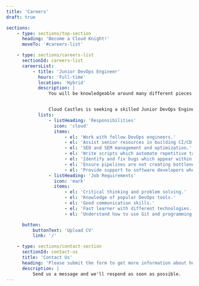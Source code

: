 ```yaml
---
title: 'Careers'
draft: true

sections:
    - type: sections/top-section
      heading: 'Become a Cloud Knight!'
      moveTo: '#careers-list'

    - type: sections/careers-list
      sectionId: careers-list
      careersList:
          - title: 'Junior DevOps Engineer'
            hours: 'Full-time'
            location: 'Hybrid'
            description: |
                You will be knowledgeable around many different pieces of technology such as Git, Ansible, Gradle and Docker. As a DevOps Engineer you will need to be a good communicator as you will interact with various stakeholders on a regular basis.


                Cloud Castles is seeking a skilled Junior DevOps Engineer who is passionate and wants to learn about setting up infrastructure and pipelines to assist developers.
            lists:
                - listHeading: 'Responsibilities'
                  icon: 'cloud'
                  items:
                      - el: 'Work with fellow DevOps engineers.'
                      - el: 'Assist senior resources in building CI/CD pipelines'
                      - el: 'SEO and SEM management and optimization.'
                      - el: 'Write scripts which automate repetitive tasks.'
                      - el: 'Identify and fix bugs which appear within devops related code.'
                      - el: 'Ensure pipelines are not creating bottlenecks for rapid deployment of code.'
                      - el: 'Provide support to software developers who use the CI/CD pipelines.'
                - listHeading: 'Job Requirements'
                  icon: 'mark'
                  items:
                      - el: 'Critical thinking and problem solving.'
                      - el: 'Knowledge of popular DevOps tools.'
                      - el: 'Good communication skills.'
                      - el: 'Fast learner with different technologies.'
                      - el: 'Understand how to use Git and programming languages such as Python.'

      button:
          buttonText: 'Upload CV'
          link: '/'

    - type: sections/contact-section
      sectionId: contact-us
      title: 'Contact Us'
      heading: 'Please submit the form to get more information about how we can be helpful'
      description: |
          Send us a message and we'll respond as soon as possible.
---
```

